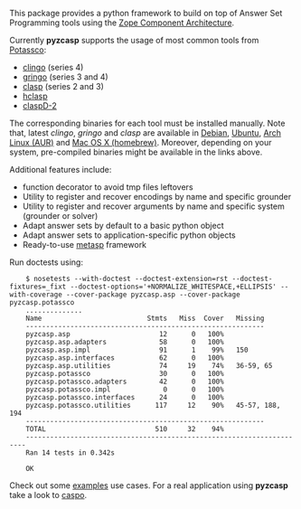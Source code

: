 This package provides a python framework to build on top of Answer Set Programming tools using the [Zope Component Architecture](http://muthukadan.net/docs/zca.html).

Currently **pyzcasp** supports the usage of most common tools from [Potassco](http://potassco.sourceforge.net/):
- [clingo](https://sourceforge.net/projects/potassco/files/clingo/) (series 4)
- [gringo](https://sourceforge.net/projects/potassco/files/gringo/) (series 3 and 4)
- [clasp](https://sourceforge.net/projects/potassco/files/clasp/) (series 2 and 3)
- [hclasp](https://sourceforge.net/projects/potassco/files/hclasp/)
- [claspD-2](http://www.cs.uni-potsdam.de/claspD/)

The corresponding binaries for each tool must be installed manually. Note that, latest _clingo_, _gringo_ and _clasp_ are available in [Debian](http://www.debian.org), [Ubuntu](http://www.ubuntu.com), [Arch Linux (AUR)](https://aur.archlinux.org/) and [Mac OS X (homebrew)](http://brew.sh/). Moreover, depending on your system, pre-compiled binaries might be available in the links above.


Additional features include:
- function decorator to avoid tmp files leftovers
- Utility to register and recover encodings by name and specific grounder
- Utility to register and recover arguments by name and specific system (grounder or solver)
- Adapt answer sets by default to a basic python object
- Adapt answer sets to application-specific python objects
- Ready-to-use [metasp](http://www.cs.uni-potsdam.de/wv/metasp/) framework


Run doctests using:
```
    $ nosetests --with-doctest --doctest-extension=rst --doctest-fixtures=_fixt --doctest-options='+NORMALIZE_WHITESPACE,+ELLIPSIS' --with-coverage --cover-package pyzcasp.asp --cover-package pyzcasp.potassco
    ..............
    Name                          Stmts   Miss  Cover   Missing
    -----------------------------------------------------------
    pyzcasp.asp                      12      0   100%
    pyzcasp.asp.adapters             58      0   100%
    pyzcasp.asp.impl                 91      1    99%   150
    pyzcasp.asp.interfaces           62      0   100%
    pyzcasp.asp.utilities            74     19    74%   36-59, 65
    pyzcasp.potassco                 30      0   100%
    pyzcasp.potassco.adapters        42      0   100%
    pyzcasp.potassco.impl             0      0   100%
    pyzcasp.potassco.interfaces      24      0   100%
    pyzcasp.potassco.utilities      117     12    90%   45-57, 188, 194
    -----------------------------------------------------------
    TOTAL                           510     32    94%
    ----------------------------------------------------------------------
    Ran 14 tests in 0.342s
        
    OK
```

Check out some [examples](pyzcasp/examples) use cases. For a real application using **pyzcasp** take a look to [caspo](https://github.com/bioasp/caspo).

